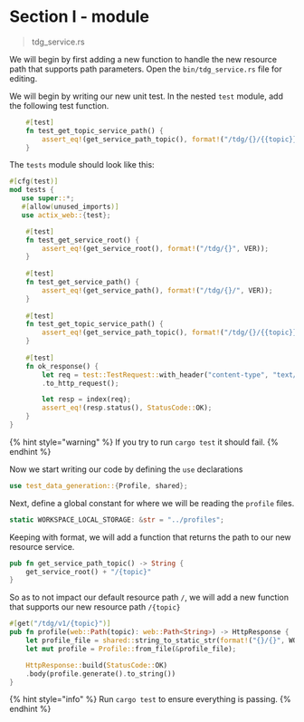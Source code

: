 # Section I - module

> tdg\_service.rs

We will begin by first adding a new function to handle the new resource path that supports path parameters. Open the `bin/tdg_service.rs` file for editing. 

We will begin by writing our new unit test. In the nested `test` module, add the following test function.

```rust
    #[test]
    fn test_get_topic_service_path() {
        assert_eq!(get_service_path_topic(), format!("/tdg/{}/{{topic}}", VER));
    }
```

The `tests` module should look like this:

```rust
#[cfg(test)]
mod tests {
   use super::*;
   #[allow(unused_imports)]
   use actix_web::{test};

    #[test]
    fn test_get_service_root() {
        assert_eq!(get_service_root(), format!("/tdg/{}", VER));
    }
    
    #[test]
    fn test_get_service_path() {
        assert_eq!(get_service_path(), format!("/tdg/{}/", VER));
    }
    
    #[test]
    fn test_get_topic_service_path() {
        assert_eq!(get_service_path_topic(), format!("/tdg/{}/{{topic}}", VER));
    }
    
    #[test]
    fn ok_response() {
        let req = test::TestRequest::with_header("content-type", "text/plain")
        .to_http_request();

        let resp = index(req);
        assert_eq!(resp.status(), StatusCode::OK);
    }
}
```

{% hint style="warning" %}
If you try to run `cargo test` it should fail.
{% endhint %}

Now we start writing our code by defining the `use` declarations

```rust
use test_data_generation::{Profile, shared};
```

Next, define a global constant for where we will be reading the `profile` files.

```rust
static WORKSPACE_LOCAL_STORAGE: &str = "../profiles";
```

Keeping with format, we will add a function that returns the path to our new resource service.

```rust
pub fn get_service_path_topic() -> String {
    get_service_root() + "/{topic}"
}
```

So as to not impact our default resource path `/`, we will add a new function that supports our new resource path `/{topic}`

```rust
#[get("/tdg/v1/{topic}")] 
pub fn profile(web::Path(topic): web::Path<String>) -> HttpResponse {
    let profile_file = shared::string_to_static_str(format!("{}/{}", WORKSPACE_LOCAL_STORAGE, topic));
    let mut profile = Profile::from_file(&profile_file);

    HttpResponse::build(StatusCode::OK)
    .body(profile.generate().to_string())
}
```

{% hint style="info" %}
Run `cargo test` to ensure everything is passing.
{% endhint %}

